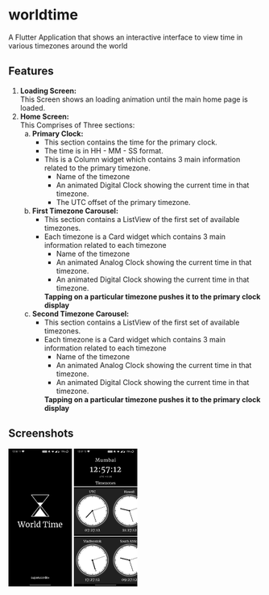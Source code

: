 # worldtime

A Flutter Application that shows an interactive interface to view time in various timezones around the world

## Features
<ol>
  <li> <b>Loading Screen:</b><br>This Screen shows an loading animation until the main home page is loaded.<br>  
       
  </li>
  <li> <b>Home Screen:</b><br>This Comprises of Three sections:
    <ol type='a'>
      <li><b>Primary Clock:</b>
          <ul>
              <li>This section contains the time for the primary clock.</li>
              <li>The time is in HH - MM - SS format.</li>
              <li>This is a Column widget which contains 3 main information related to the primary timezone.
                   <ul>
                       <li>Name of the timezone</li>
                       <li>An animated Digital Clock showing the current time in that timezone.</li>
                       <li>The UTC offset of the primary timezone.</li>
                   </ul>
               </li>
          </ul>
        </li>
       <li><b>First Timezone Carousel:</b>
           <ul>
               <li>This section contains a ListView of the first set of available timezones.</li>
               <li>Each timezone is a Card widget which contains 3 main information related to each timezone
                   <ul>
                       <li>Name of the timezone</li>
                       <li>An animated Analog Clock showing the current time in that timezone.</li>
                       <li>An animated Digital Clock showing the current time in that timezone.</li>
                   </ul>
                   <b>Tapping on a particular timezone pushes it to the primary clock display</b>
               </li>
               </ul>
        </li>
        <li><b>Second Timezone Carousel:</b>
           <ul>
               <li>This section contains a ListView of the first set of available timezones.</li>
               <li>Each timezone is a Card widget which contains 3 main information related to each timezone
                   <ul>
                       <li>Name of the timezone</li>
                       <li>An animated Analog Clock showing the current time in that timezone.</li>
                       <li>An animated Digital Clock showing the current time in that timezone.</li>
                   </ul>
                   <b>Tapping on a particular timezone pushes it to the primary clock display</b>
               </li>
               </ul>
        </li>
      </ol>
    </ol>
   
## Screenshots
<img src="Screenshots/Screenshot_20200520-125812.jpg" width=25% height = 25% alt ='Loading Screen'>
<img src="Screenshots/Screenshot_20200520-125713.jpg" width=25% height = 25% alt = 'Home Screen'>
  
